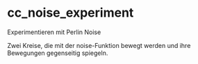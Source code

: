 # cc_noise_experiment

Experimentieren mit Perlin Noise

Zwei Kreise, die mit der noise-Funktion bewegt werden und ihre Bewegungen gegenseitig spiegeln.
